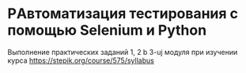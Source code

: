 # PАвтоматизация тестирования с помощью Selenium и Python
Выполнение практических заданий 1, 2 b 3-uj модуля при изучении курса https://stepik.org/course/575/syllabus
